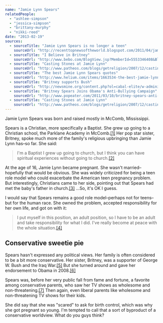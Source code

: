 ```yaml
---
name: "Jamie Lynn Spears"
relatedPeople:
  - "ashlee-simpson"
  - "jessica-simpson"
  - "brittany-murphy"
  - "nikki-reed"
date: "2013-02-19"
sources:
  - sourceTitle: "Jamie Lynn Spears is no longer a teen"
    sourceUrl: "http://recenttopnewsoftheworld.blogspot.com/2011/04/jamie-lynn-spears-is-no-longer-teen.html"
  - sourceTitle: "I Believe in Britney"
    sourceUrl: "http://www.bebo.com/BlogView.jsp?MemberId=5553346408&BlogId=5605678000"
  - sourceTitle: "Casting Stones at Jamie Lynn"
    sourceUrl: "http://www.patheos.com/blogs/getreligion/2007/12/casting-stones-at-jamie-lynn/"
  - sourceTitle: "The best Jamie Lynn Spears quotes"
    sourceUrl: "http://www.helium.com/items/1663534-the-best-jamie-lynn-spears-quotes"
  - sourceTitle: "Britney supports Bush"
    sourceUrl: "http://newsmine.org/content.php?ol=cabal-elite/w-administration/britney-supports-bush.txt"
  - sourceTitle: "Britney Spears Joins Obama's Anti-Bullying Campaign"
    sourceUrl: "http://www.popeater.com/2011/03/10/britney-spears-anti-bullying-campaign/"
  - sourceTitle: "Casting Stones at Jamie Lynn"
    sourceUrl: "http://www.patheos.com/blogs/getreligion/2007/12/casting-stones-at-jamie-lynn/"
---
```


Jamie Lynn Spears was born and raised mostly in McComb, Mississippi.

Spears is a Christian, more specifically a Baptist. She grew up going to a Christian school, the Parklane Academy in McComb.<a class="source-citation" href="http://recenttopnewsoftheworld.blogspot.com/2011/04/jamie-lynn-spears-is-no-longer-teen.html" title="Jamie Lynn Spears is no longer a teen">[1]</a> Her pop star sister, Britney, spoke much more of the family's religious upbringing than Jamie Lynn has–so far. She said:

>I'm a Baptist I grew up going to church, but I think you can have spiritual experiences without going to church.<a class="source-citation" href="http://www.bebo.com/BlogView.jsp?MemberId=5553346408&BlogId=5605678000" title="I Believe in Britney">[2]</a>

At the age of 16, Jamie Lynn became pregnant. She wasn't married–hopefully that would be obvious. She was widely criticized for being a teen role model who could exacerbate the American teen pregnancy problem. But interestingly, Christians came to her side, pointing out that Spears had met the baby's father in church.<a class="source-citation" href="http://www.patheos.com/blogs/getreligion/2007/12/casting-stones-at-jamie-lynn/" title="Casting Stones at Jamie Lynn">[3]</a> …So, it's OK I guess.

I would say that Spears remains a good role model–perhaps not for teens–but for the human race. She owned the problem, accepted responsibility for her own life, and got on with it:

>I put myself in this position, an adult position, so I have to be an adult and take responsibility for what I did. I've really become at peace with the whole situation.<a class="source-citation" href="http://www.helium.com/items/1663534-the-best-jamie-lynn-spears-quotes" title="The best Jamie Lynn Spears quotes">[4]</a>

## 

## Conservative sweetie pie

Spears hasn't expressed any political views. Her family is often considered to be a bit more conservative. Her sister, Britney, was a supporter of George W. Bush and the Iraq War.<a class="source-citation" href="http://newsmine.org/content.php?ol=cabal-elite/w-administration/britney-supports-bush.txt" title="Britney supports Bush">[5]</a> But she turned around and gave her endorsement to Obama in 2008.<a class="source-citation" href="http://www.popeater.com/2011/03/10/britney-spears-anti-bullying-campaign/" title="Britney Spears Joins Obama&apos;s Anti-Bullying Campaign">[6]</a>

Spears was, before her very public fall from fame and fortune, a favorite among conservative parents, who saw her TV shows as wholesome and non-threatening.<a class="source-citation" href="http://www.patheos.com/blogs/getreligion/2007/12/casting-stones-at-jamie-lynn/" title="Casting Stones at Jamie Lynn">[7]</a> Then again, even liberal parents like wholesome and non-threatening TV shows for their kids.

She did say that she was "scared" to ask for birth control, which was why she got pregnant so young. I'm tempted to call that a sort of byproduct of a conservative worldview. What do you guys think?